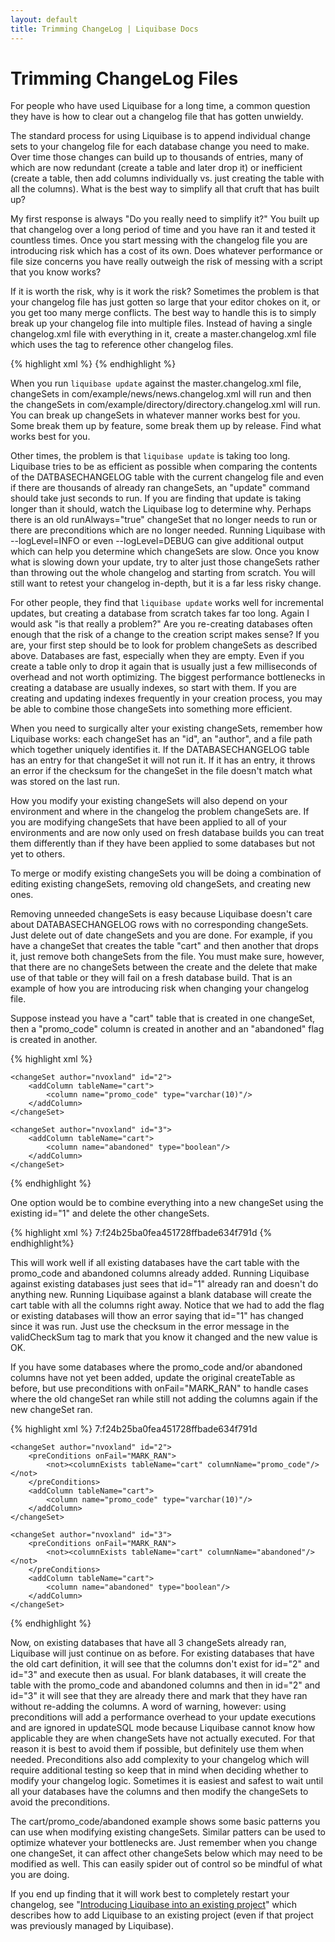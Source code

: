```yaml
---
layout: default
title: Trimming ChangeLog | Liquibase Docs
---
```


# Trimming ChangeLog Files

For people who have used Liquibase for a long time, a common question they have is how to clear out a changelog file that has gotten unwieldy.

The standard process for using Liquibase is to append individual change sets to your changelog file for each database change you need to make. Over time those changes can build up to thousands of entries, many of which are now redundant (create a table and later drop it) or inefficient (create a table, then add columns individually vs. just creating the table with all the columns). What is the best way to simplify all that cruft that has built up?

My first response is always "Do you really need to simplify it?" You built up that changelog over a long period of time and you have ran it and tested it countless times. Once you start messing with the changelog file you are introducing risk which has a cost of its own. Does whatever performance or file size concerns you have really outweigh the risk of messing with a script that you know works?

If it is worth the risk, why is it work the risk? Sometimes the problem is that your changelog file has just gotten so large that your editor chokes on it, or you get too many merge conflicts. The best way to handle this is to simply break up your changelog file into multiple files. Instead of having a single changelog.xml file with everything in it, create a master.changelog.xml file which uses the tag to reference other changelog files.

{% highlight xml %}
<databaseChangeLog
            xmlns="http://www.liquibase.org/xml/ns/dbchangelog"
            xmlns:xsi="http://www.w3.org/2001/XMLSchema-instance"
            xsi:schemaLocation="http://www.liquibase.org/xml/ns/dbchangelog
         http://www.liquibase.org/xml/ns/dbchangelog/dbchangelog-3.8.xsd">
    <include file="com/example/news/news.changelog.xml"/>
    <include file="com/example/directory/directory.changelog.xml"/>
</databaseChangeLog>
{% endhighlight %}

When you run `liquibase update` against the master.changelog.xml file, changeSets in com/example/news/news.changelog.xml will run and then the changeSets in com/example/directory/directory.changelog.xml will run. You can break up changeSets in whatever manner works best for you. Some break them up by feature, some break them up by release. Find what works best for you.

Other times, the problem is that `liquibase update` is taking too long. Liquibase tries to be as efficient as possible when comparing the contents of the DATBASECHANGELOG table with the current changelog file and even if there are thousands of already ran changeSets, an "update" command should take just seconds to run. If you are finding that update is taking longer than it should, watch the Liquibase log to determine why. Perhaps there is an old runAlways="true" changeSet that no longer needs to run or there are preconditions which are no longer needed. Running Liquibase with --logLevel=INFO or even --logLevel=DEBUG can give additional output which can help you determine which changeSets are slow. Once you know what is slowing down your update, try to alter just those changeSets rather than throwing out the whole changelog and starting from scratch. You will still want to retest your changelog in-depth, but it is a far less risky change.

For other people, they find that `liquibase update` works well for incremental updates, but creating a database from scratch takes far too long. Again I would ask "is that really a problem?" Are you re-creating databases often enough that the risk of a change to the creation script makes sense? If you are, your first step should be to look for problem changeSets as described above. Databases are fast, especially when they are empty. Even if you create a table only to drop it again that is usually just a few milliseconds of overhead and not worth optimizing. The biggest performance bottlenecks in creating a database are usually indexes, so start with them. If you are creating and updating indexes frequently in your creation process, you may be able to combine those changeSets into something more efficient.

When you need to surgically alter your existing changeSets, remember how Liquibase works: each changeSet has an "id", an "author", and a file path which together uniquely identifies it. If the DATABASECHANGELOG table has an entry for that changeSet it will not run it. If it has an entry, it throws an error if the checksum for the changeSet in the file doesn't match what was stored on the last run.

How you modify your existing changeSets will also depend on your environment and where in the changelog the problem changeSets are. If you are modifying changeSets that have been applied to all of your environments and are now only used on fresh database builds you can treat them differently than if they have been applied to some databases but not yet to others.

To merge or modify existing changeSets you will be doing a combination of editing existing changeSets, removing old changeSets, and creating new ones.

Removing unneeded changeSets is easy because Liquibase doesn't care about DATABASECHANGELOG rows with no corresponding changeSets. Just delete out of date changeSets and you are done. For example, if you have a changeSet that creates the table "cart" and then another that drops it, just remove both changeSets from the file. You must make sure, however, that there are no changeSets between the create and the delete that make use of that table or they will fail on a fresh database build. That is an example of how you are introducing risk when changing your changelog file.

Suppose instead you have a "cart" table that is created in one changeSet, then a "promo_code" column is created in another and an "abandoned" flag is created in another.

{% highlight xml %}
<databaseChangeLog xmlns="http://www.liquibase.org/xml/ns/dbchangelog" xmlns:xsi="http://www.w3.org/2001/XMLSchema-instance"
                       xsi:schemaLocation="http://www.liquibase.org/xml/ns/dbchangelog http://www.liquibase.org/xml/ns/dbchangelog/dbchangelog-3.8.xsd">
    <changeSet author="nvoxland" id="1">
        <createTable tableName="cart">
            <column name="id" type="int"/>
        </createTable>
    </changeSet>

    <changeSet author="nvoxland" id="2">
        <addColumn tableName="cart">
            <column name="promo_code" type="varchar(10)"/>
        </addColumn>
    </changeSet>

    <changeSet author="nvoxland" id="3">
        <addColumn tableName="cart">
            <column name="abandoned" type="boolean"/>
        </addColumn>
    </changeSet>

</databaseChangeLog>
{% endhighlight %}

One option would be to combine everything into a new changeSet using the existing id="1" and delete the other changeSets.

{% highlight xml %}
<databaseChangeLog xmlns="http://www.liquibase.org/xml/ns/dbchangelog" xmlns:xsi="http://www.w3.org/2001/XMLSchema-instance"
                   xsi:schemaLocation="http://www.liquibase.org/xml/ns/dbchangelog http://www.liquibase.org/xml/ns/dbchangelog/dbchangelog-3.8.xsd">
    <changeSet author="nvoxland" id="1">
        <validCheckSum>7:f24b25ba0fea451728ffbade634f791d</validCheckSum>
        <createTable tableName="cart">
            <column name="id" type="int"/>
            <column name="promo_code" type="varchar(10)"/>
            <column name="abandoned" type="boolean"/>
        </createTable>
    </changeSet>
</databaseChangeLog>
{% endhighlight%}

This will work well if all existing databases have the cart table with the promo_code and abandoned columns already added. Running Liquibase against existing databases just sees that id="1" already ran and doesn't do anything new. Running Liquibase against a blank database will create the cart table with all the columns right away. Notice that we had to add the flag or existing databases will thow an error saying that id="1" has changed since it was run. Just use the checksum in the error message in the validCheckSum tag to mark that you know it changed and the new value is OK.

If you have some databases where the promo_code and/or abandoned columns have not yet been added, update the original createTable as before, but use preconditions with onFail="MARK_RAN" to handle cases where the old changeSet ran while still not adding the columns again if the new changeSet ran.

{% highlight xml %}
<databaseChangeLog xmlns="http://www.liquibase.org/xml/ns/dbchangelog" xmlns:xsi="http://www.w3.org/2001/XMLSchema-instance"
                   xsi:schemaLocation="http://www.liquibase.org/xml/ns/dbchangelog http://www.liquibase.org/xml/ns/dbchangelog/dbchangelog-3.8.xsd">
    <changeSet author="nvoxland" id="1">
        <validCheckSum>7:f24b25ba0fea451728ffbade634f791d</validCheckSum>
        <createTable tableName="cart">
            <column name="id" type="int"/>
            <column name="promo_code" type="varchar(10)"/>
            <column name="abandoned" type="boolean"/>
        </createTable>
    </changeSet>

    <changeSet author="nvoxland" id="2">
        <preConditions onFail="MARK_RAN">
            <not><columnExists tableName="cart" columnName="promo_code"/></not>
        </preConditions>
        <addColumn tableName="cart">
            <column name="promo_code" type="varchar(10)"/>
        </addColumn>
    </changeSet>

    <changeSet author="nvoxland" id="3">
        <preConditions onFail="MARK_RAN">
            <not><columnExists tableName="cart" columnName="abandoned"/></not>
        </preConditions>
        <addColumn tableName="cart">
            <column name="abandoned" type="boolean"/>
        </addColumn>
    </changeSet>

</databaseChangeLog>
{% endhighlight %}

Now, on existing databases that have all 3 changeSets already ran, Liquibase will just continue on as before. For existing databases that have the old cart definition, it will see that the columns don't exist for id="2" and id="3" and execute then as usual. For blank databases, it will create the table with the promo_code and abandoned columns and then in id="2" and id="3" it will see that they are already there and mark that they have ran without re-adding the columns. A word of warning, however: using preconditions will add a performance overhead to your update executions and are ignored in updateSQL mode because Liquibase cannot know how applicable they are when changeSets have not actually executed. For that reason it is best to avoid them if possible, but definitely use them when needed. Preconditions also add complexity to your changelog which will require additional testing so keep that in mind when deciding whether to modify your changelog logic. Sometimes it is easiest and safest to wait until all your databases have the columns and then modify the changeSets to avoid the preconditions.

The cart/promo_code/abandoned example shows some basic patterns you can use when modifying existing changeSets. Similar patters can be used to optimize whatever your bottlenecks are. Just remember when you change one changeSet, it can affect other changeSets below which may need to be modified as well. This can easily spider out of control so be mindful of what you are doing.

If you end up finding that it will work best to completely restart your changelog, see "[Introducing Liquibase into an existing project](existing_project.html)" which describes how to add Liquibase to an existing project (even if that project was previously managed by Liquibase).
